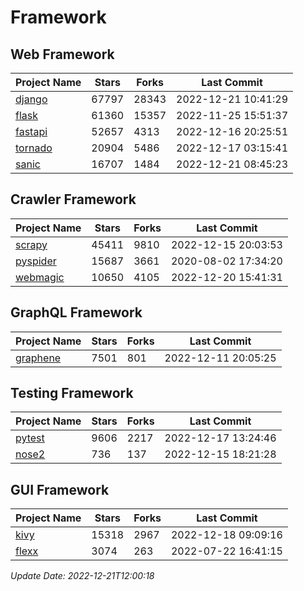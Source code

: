 # Framework

## Web Framework
| Project Name | Stars | Forks | Last Commit |
| ------------ | ----- | ----- | ----------- |
| [django](https://github.com/django/django) | 67797 | 28343 | 2022-12-21 10:41:29 |
| [flask](https://github.com/pallets/flask) | 61360 | 15357 | 2022-11-25 15:51:37 |
| [fastapi](https://github.com/tiangolo/fastapi) | 52657 | 4313 | 2022-12-16 20:25:51 |
| [tornado](https://github.com/tornadoweb/tornado) | 20904 | 5486 | 2022-12-17 03:15:41 |
| [sanic](https://github.com/sanic-org/sanic) | 16707 | 1484 | 2022-12-21 08:45:23 |

## Crawler Framework
| Project Name | Stars | Forks | Last Commit |
| ------------ | ----- | ----- | ----------- |
| [scrapy](https://github.com/scrapy/scrapy) | 45411 | 9810 | 2022-12-15 20:03:53 |
| [pyspider](https://github.com/binux/pyspider) | 15687 | 3661 | 2020-08-02 17:34:20 |
| [webmagic](https://github.com/code4craft/webmagic) | 10650 | 4105 | 2022-12-20 15:41:31 |

## GraphQL Framework
| Project Name | Stars | Forks | Last Commit |
| ------------ | ----- | ----- | ----------- |
| [graphene](https://github.com/graphql-python/graphene) | 7501 | 801 | 2022-12-11 20:05:25 |

## Testing Framework
| Project Name | Stars | Forks | Last Commit |
| ------------ | ----- | ----- | ----------- |
| [pytest](https://github.com/pytest-dev/pytest) | 9606 | 2217 | 2022-12-17 13:24:46 |
| [nose2](https://github.com/nose-devs/nose2) | 736 | 137 | 2022-12-15 18:21:28 |

## GUI Framework
| Project Name | Stars | Forks | Last Commit |
| ------------ | ----- | ----- | ----------- |
| [kivy](https://github.com/kivy/kivy) | 15318 | 2967 | 2022-12-18 09:09:16 |
| [flexx](https://github.com/flexxui/flexx) | 3074 | 263 | 2022-07-22 16:41:15 |

*Update Date: 2022-12-21T12:00:18*